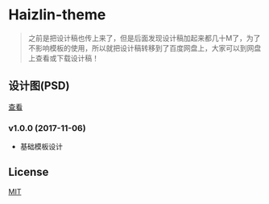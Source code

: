 # Haizlin-theme
> 之前是把设计稿也传上来了，但是后面发现设计稿加起来都几十M了，为了不影响模板的使用，所以就把设计稿转移到了百度网盘上，大家可以到网盘上查看或下载设计稿！

## 设计图(PSD)
[查看](http://pan.baidu.com/s/1hsQrTis)

### v1.0.0 (2017-11-06)
- 基础模板设计

## License
[MIT](/LICENSE)

